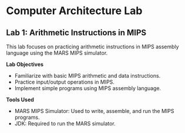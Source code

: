 # Computer Architecture Lab
## Lab 1: Arithmetic Instructions in MIPS
This lab focuses on practicing arithmetic instructions in MIPS assembly language using the MARS MIPS simulator.

**Lab Objectives**
- Familiarize with basic MIPS arithmetic and data instructions.
- Practice input/output operations in MIPS.
- Implement simple programs using MIPS assembly language.

**Tools Used**
- MARS MIPS Simulator: Used to write, assemble, and run the MIPS programs.
- JDK: Required to run the MARS simulator.